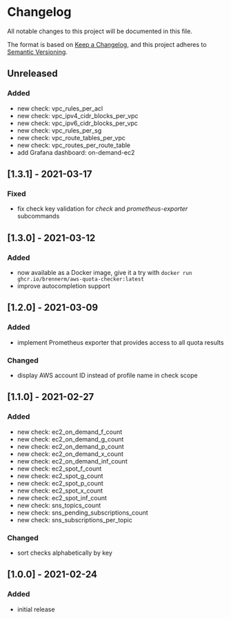 # Changelog

All notable changes to this project will be documented in this file.

The format is based on [Keep a Changelog](https://keepachangelog.com/en/1.0.0/),
and this project adheres to [Semantic Versioning](https://semver.org/spec/v2.0.0.html).

## Unreleased

### Added

- new check: vpc_rules_per_acl
- new check: vpc_ipv4_cidr_blocks_per_vpc
- new check: vpc_ipv6_cidr_blocks_per_vpc
- new check: vpc_rules_per_sg
- new check: vpc_route_tables_per_vpc
- new check: vpc_routes_per_route_table
- add Grafana dashboard: on-demand-ec2

## [1.3.1] - 2021-03-17

### Fixed

- fix check key validation for _check_ and _prometheus-exporter_ subcommands

## [1.3.0] - 2021-03-12

### Added

- now available as a Docker image, give it a try with `docker run ghcr.io/brennerm/aws-quota-checker:latest`
- improve autocompletion support

## [1.2.0] - 2021-03-09

### Added

- implement Prometheus exporter that provides access to all quota results

### Changed

- display AWS account ID instead of profile name in check scope

## [1.1.0] - 2021-02-27

### Added

- new check: ec2_on_demand_f_count
- new check: ec2_on_demand_g_count
- new check: ec2_on_demand_p_count
- new check: ec2_on_demand_x_count
- new check: ec2_on_demand_inf_count
- new check: ec2_spot_f_count
- new check: ec2_spot_g_count
- new check: ec2_spot_p_count
- new check: ec2_spot_x_count
- new check: ec2_spot_inf_count
- new check: sns_topics_count
- new check: sns_pending_subscriptions_count
- new check: sns_subscriptions_per_topic

### Changed

- sort checks alphabetically by key

## [1.0.0] - 2021-02-24

### Added

- initial release
